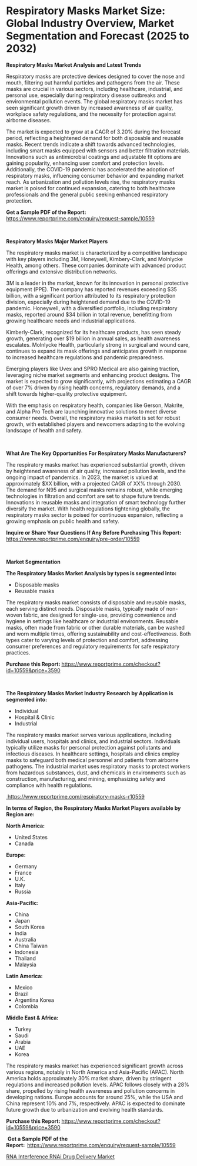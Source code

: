 <p><h1>Respiratory Masks Market Size: Global Industry Overview, Market Segmentation and Forecast (2025 to 2032)</h1></p><p><strong>Respiratory Masks Market Analysis and Latest Trends</strong></p>
<p><p>Respiratory masks are protective devices designed to cover the nose and mouth, filtering out harmful particles and pathogens from the air. These masks are crucial in various sectors, including healthcare, industrial, and personal use, especially during respiratory disease outbreaks and environmental pollution events. The global respiratory masks market has seen significant growth driven by increased awareness of air quality, workplace safety regulations, and the necessity for protection against airborne diseases.</p><p>The market is expected to grow at a CAGR of 3.20% during the forecast period, reflecting a heightened demand for both disposable and reusable masks. Recent trends indicate a shift towards advanced technologies, including smart masks equipped with sensors and better filtration materials. Innovations such as antimicrobial coatings and adjustable fit options are gaining popularity, enhancing user comfort and protection levels. Additionally, the COVID-19 pandemic has accelerated the adoption of respiratory masks, influencing consumer behavior and expanding market reach. As urbanization and pollution levels rise, the respiratory masks market is poised for continued expansion, catering to both healthcare professionals and the general public seeking enhanced respiratory protection.</p></p>
<p><strong>Get a Sample PDF of the Report:&nbsp;</strong> <a href="https://www.reportprime.com/enquiry/request-sample/10559?utm_campaign=3491&utm_medium=2&utm_source=Github&utm_content=ia&utm_term=20032025&utm_id=respiratory-masks">https://www.reportprime.com/enquiry/request-sample/10559</a></p>
<p>&nbsp;</p>
<p><strong>Respiratory Masks Major Market Players</strong></p>
<p><p>The respiratory masks market is characterized by a competitive landscape with key players including 3M, Honeywell, Kimbery-Clark, and Molnlycke Health, among others. These companies dominate with advanced product offerings and extensive distribution networks. </p><p>3M is a leader in the market, known for its innovation in personal protective equipment (PPE). The company has reported revenues exceeding $35 billion, with a significant portion attributed to its respiratory protection division, especially during heightened demand due to the COVID-19 pandemic. Honeywell, with a diversified portfolio, including respiratory masks, reported around $34 billion in total revenue, benefitting from growing healthcare needs and industrial applications. </p><p>Kimberly-Clark, recognized for its healthcare products, has seen steady growth, generating over $19 billion in annual sales, as health awareness escalates. Molnlycke Health, particularly strong in surgical and wound care, continues to expand its mask offerings and anticipates growth in response to increased healthcare regulations and pandemic preparedness.</p><p>Emerging players like Uvex and SPRO Medical are also gaining traction, leveraging niche market segments and enhancing product designs. The market is expected to grow significantly, with projections estimating a CAGR of over 7% driven by rising health concerns, regulatory demands, and a shift towards higher-quality protective equipment.</p><p>With the emphasis on respiratory health, companies like Gerson, Makrite, and Alpha Pro Tech are launching innovative solutions to meet diverse consumer needs. Overall, the respiratory masks market is set for robust growth, with established players and newcomers adapting to the evolving landscape of health and safety.</p></p>
<p>&nbsp;</p>
<p><strong>What Are The Key Opportunities For Respiratory Masks Manufacturers?</strong></p>
<p><p>The respiratory masks market has experienced substantial growth, driven by heightened awareness of air quality, increased pollution levels, and the ongoing impact of pandemics. In 2023, the market is valued at approximately $XX billion, with a projected CAGR of XX% through 2030. The demand for N95 and surgical masks remains robust, while emerging technologies in filtration and comfort are set to shape future trends. Innovations in reusable masks and integration of smart technology further diversify the market. With health regulations tightening globally, the respiratory masks sector is poised for continuous expansion, reflecting a growing emphasis on public health and safety.</p></p>
<p><strong>Inquire or Share Your Questions If Any Before Purchasing This Report:</strong> <a href="https://www.reportprime.com/enquiry/pre-order/10559?utm_campaign=3491&utm_medium=2&utm_source=Github&utm_content=ia&utm_term=20032025&utm_id=respiratory-masks">https://www.reportprime.com/enquiry/pre-order/10559</a></p>
<p>&nbsp;</p>
<p><strong>Market Segmentation</strong></p>
<p><strong>The Respiratory Masks Market Analysis by types is segmented into:</strong></p>
<p><ul><li>Disposable masks</li><li>Reusable masks</li></ul></p>
<p><p>The respiratory masks market consists of disposable and reusable masks, each serving distinct needs. Disposable masks, typically made of non-woven fabric, are designed for single-use, providing convenience and hygiene in settings like healthcare or industrial environments. Reusable masks, often made from fabric or other durable materials, can be washed and worn multiple times, offering sustainability and cost-effectiveness. Both types cater to varying levels of protection and comfort, addressing consumer preferences and regulatory requirements for safe respiratory practices.</p></p>
<p><strong>Purchase this Report:&nbsp;</strong><a href="https://www.reportprime.com/checkout?id=10559&price=3590&utm_campaign=3491&utm_medium=2&utm_source=Github&utm_content=ia&utm_term=20032025&utm_id=respiratory-masks">https://www.reportprime.com/checkout?id=10559&price=3590</a></p>
<p>&nbsp;</p>
<p><strong>The Respiratory Masks Market Industry Research by Application is segmented into:</strong></p>
<p><ul><li>Individual</li><li>Hospital & Clinic</li><li>Industrial</li></ul></p>
<p><p>The respiratory masks market serves various applications, including individual users, hospitals and clinics, and industrial sectors. Individuals typically utilize masks for personal protection against pollutants and infectious diseases. In healthcare settings, hospitals and clinics employ masks to safeguard both medical personnel and patients from airborne pathogens. The industrial market uses respiratory masks to protect workers from hazardous substances, dust, and chemicals in environments such as construction, manufacturing, and mining, emphasizing safety and compliance with health regulations.</p></p>
<p><a href="https://www.reportprime.com/respiratory-masks-r10559?utm_campaign=3491&utm_medium=2&utm_source=Github&utm_content=ia&utm_term=20032025&utm_id=respiratory-masks">&nbsp;https://www.reportprime.com/respiratory-masks-r10559</a></p>
<p><strong>In terms of Region, the Respiratory Masks Market Players available by Region are:</strong></p>
<p>
    <p> <strong> North America: </strong>
        <ul>
            <li>United States</li>
            <li>Canada</li>
        </ul>
        </p> 
    <p> <strong> Europe: </strong>
        <ul>
            <li>Germany</li>
            <li>France</li>
            <li>U.K.</li>
            <li>Italy</li>
            <li>Russia</li>
        </ul>
        </p> 
    <p> <strong> Asia-Pacific: </strong>
        <ul>
            <li>China</li>
            <li>Japan</li>
            <li>South Korea</li>
            <li>India</li>
            <li>Australia</li>
            <li>China Taiwan</li>
            <li>Indonesia</li>
            <li>Thailand</li>
            <li>Malaysia</li>
        </ul>
        </p> 
    <p> <strong> Latin America: </strong>
        <ul>
            <li>Mexico</li>
            <li>Brazil</li>
            <li>Argentina Korea</li>
            <li>Colombia</li>
        </ul>
        </p> 
    <p> <strong> Middle East & Africa: </strong>
        <ul>
            <li>Turkey</li>
            <li>Saudi</li>
            <li>Arabia</li>
            <li>UAE</li>
            <li>Korea</li>
        </ul>
    </p>
    </p>
<p><p>The respiratory masks market has experienced significant growth across various regions, notably in North America and Asia-Pacific (APAC). North America holds approximately 30% market share, driven by stringent regulations and increased pollution levels. APAC follows closely with a 28% share, propelled by rising health awareness and pollution concerns in developing nations. Europe accounts for around 25%, while the USA and China represent 10% and 7%, respectively. APAC is expected to dominate future growth due to urbanization and evolving health standards.</p></p>
<p><strong>Purchase this Report: </strong><a href="https://www.reportprime.com/checkout?id=10559&price=3590&utm_campaign=3491&utm_medium=2&utm_source=Github&utm_content=ia&utm_term=20032025&utm_id=respiratory-masks">https://www.reportprime.com/checkout?id=10559&price=3590</a></p>
<p>&nbsp;<strong>Get a Sample PDF of the Report:&nbsp;&nbsp;</strong><a href="https://www.reportprime.com/enquiry/request-sample/10559?utm_campaign=3491&utm_medium=2&utm_source=Github&utm_content=ia&utm_term=20032025&utm_id=respiratory-masks">https://www.reportprime.com/enquiry/request-sample/10559</a></p>
<p><strong></strong></p>
<p><p><a href="https://github.com/braisykhwezi/Market-Research-Report-List-1/blob/main/rna-interference-rnai-drug-delivery-market.md?utm_campaign=3491&utm_medium=2&utm_source=Github&utm_content=ia&utm_term=20032025&utm_id=respiratory-masks">RNA Interference RNAi Drug Delivery Market</a></p></p>